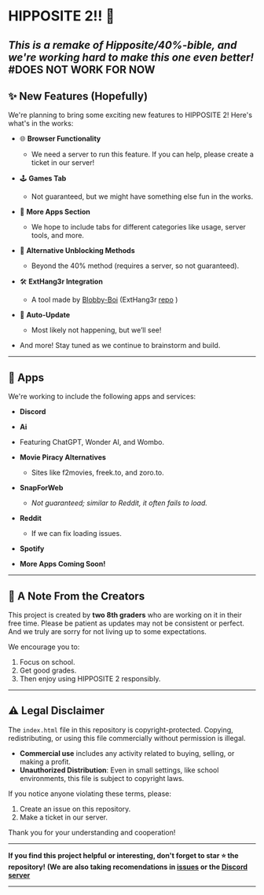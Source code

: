 
# HIPPOSITE 2!! 🎉  

*This is a remake of Hipposite/40%-bible, and we're working hard to make this one even better!*  
#**DOES NOT WORK FOR NOW**
---

## ✨ New Features (Hopefully)  
We're planning to bring some exciting new features to HIPPOSITE 2! Here's what's in the works:  

- 🌐 **Browser Functionality**  
  - We need a server to run this feature. If you can help, please create a ticket in our server!  

- 🕹️ **Games Tab**  
  - Not guaranteed, but we might have something else fun in the works.  

- 📂 **More Apps Section**  
  - We hope to include tabs for different categories like usage, server tools, and more.  

- 🚪 **Alternative Unblocking Methods**  
  - Beyond the 40% method (requires a server, so not guaranteed).  

- 🛠️ **ExtHang3r Integration**  
  - A tool made by [Blobby-Boi](https://github.com/Blobby-Boi)   (ExtHang3r [repo](https://github.com/blobby_boy)  )

- 🔄 **Auto-Update**  
  - Most likely not happening, but we’ll see!  

- And more! Stay tuned as we continue to brainstorm and build.  

---

## 📱 Apps  
We're working to include the following apps and services:  

- **Discord**

-  **Ai**
  - Featuring ChatGPT, Wonder AI, and Wombo.  

- **Movie Piracy Alternatives**  
  - Sites like f2movies, freek.to, and zoro.to.  

- **SnapForWeb**  
  - *Not guaranteed; similar to Reddit, it often fails to load.*  

- **Reddit**  
  - If we can fix loading issues.  

- **Spotify**  

- **More Apps Coming Soon!**  

---

## 🙏 A Note From the Creators  
This project is created by **two 8th graders** who are working on it in their free time. Please be patient as updates may not be consistent or perfect. 
And we truly are sorry for not living up to some expectations.

We encourage you to:  
1. Focus on school.  
2. Get good grades.  
3. Then enjoy using HIPPOSITE 2 responsibly.  

---

## ⚠️ Legal Disclaimer  
The `index.html` file in this repository is copyright-protected. Copying, redistributing, or using this file commercially without permission is illegal.  

- **Commercial use** includes any activity related to buying, selling, or making a profit.  
- **Unauthorized Distribution**: Even in small settings, like school environments, this file is subject to copyright laws.  

If you notice anyone violating these terms, please:  
1. Create an issue on this repository.  
2. Make a ticket in our server.  

Thank you for your understanding and cooperation!  

---

**If you find this project helpful or interesting, don't forget to star ⭐ the repository!** 
**(We are also taking recomendations in [issues](https://github.com/philchhalmers8/Hipposite/issues/new?template=Blank+issue) or the [Discord server](https://discord.gg/jVC3NPfVkn)**

---  
